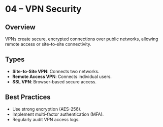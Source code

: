 # 04 – VPN Security

## Overview
VPNs create secure, encrypted connections over public networks, allowing remote access or site-to-site connectivity.

## Types
- **Site-to-Site VPN**: Connects two networks.
- **Remote Access VPN**: Connects individual users.
- **SSL VPN**: Browser-based secure access.

## Best Practices
- Use strong encryption (AES-256).
- Implement multi-factor authentication (MFA).
- Regularly audit VPN access logs.
